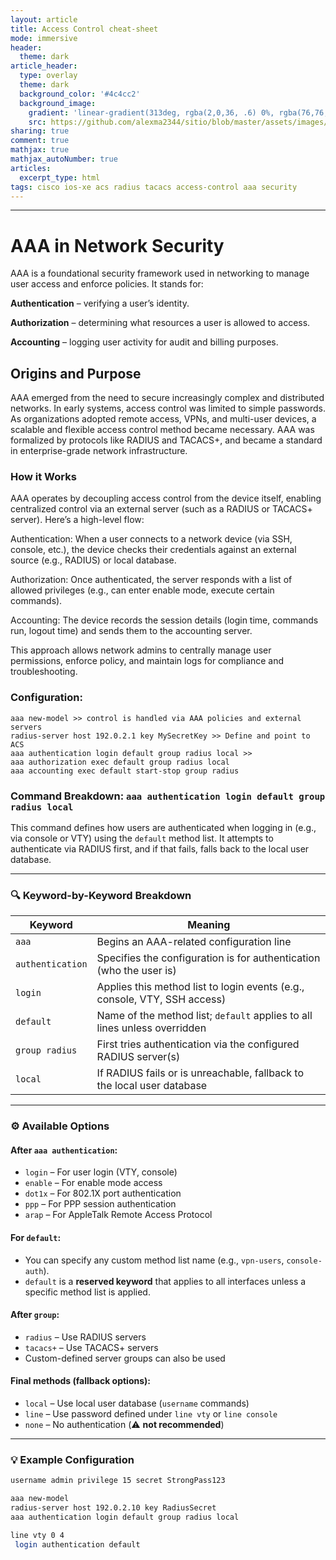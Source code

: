 ```yaml
---
layout: article
title: Access Control cheat-sheet
mode: immersive
header:
  theme: dark
article_header:
  type: overlay
  theme: dark
  background_color: '#4c4cc2'
  background_image:
    gradient: 'linear-gradient(313deg, rgba(2,0,36, .6) 0%, rgba(76,76,194, .6) 47%, rgba(0,212,255, .6) 100%)'
    src: https://github.com/alexma2344/sitio/blob/master/assets/images/rainbows.jpg?raw=true"
sharing: true
comment: true
mathjax: true
mathjax_autoNumber: true
articles:
  excerpt_type: html
tags: cisco ios-xe acs radius tacacs access-control aaa security
---
```


<!--more-->

---

# AAA in Network Security

AAA is a foundational security framework used in networking to manage user access and enforce policies. It stands for:

**Authentication** – verifying a user’s identity.

**Authorization** – determining what resources a user is allowed to access.

**Accounting** – logging user activity for audit and billing purposes.


## Origins and Purpose

AAA emerged from the need to secure increasingly complex and distributed networks. In early systems, access control was limited to simple passwords. As organizations adopted remote access, VPNs, and multi-user devices, a scalable and flexible access control method became necessary. AAA was formalized by protocols like RADIUS and TACACS+, and became a standard in enterprise-grade network infrastructure.

### How it Works

AAA operates by decoupling access control from the device itself, enabling centralized control via an external server (such as a RADIUS or TACACS+ server). Here’s a high-level flow:

Authentication: When a user connects to a network device (via SSH, console, etc.), the device checks their credentials against an external source (e.g., RADIUS) or local database.

Authorization: Once authenticated, the server responds with a list of allowed privileges (e.g., can enter enable mode, execute certain commands).

Accounting: The device records the session details (login time, commands run, logout time) and sends them to the accounting server.

This approach allows network admins to centrally manage user permissions, enforce policy, and maintain logs for compliance and troubleshooting.

### Configuration:

	aaa new-model >> control is handled via AAA policies and external servers
	radius-server host 192.0.2.1 key MySecretKey >> Define and point to ACS
	aaa authentication login default group radius local >> 
	aaa authorization exec default group radius local
	aaa accounting exec default start-stop group radius


### Command Breakdown: `aaa authentication login default group radius local`

This command defines how users are authenticated when logging in (e.g., via console or VTY) using the `default` method list. It attempts to authenticate via RADIUS first, and if that fails, falls back to the local user database.

---

### 🔍 Keyword-by-Keyword Breakdown

| **Keyword**       | **Meaning**                                                                 |
|-------------------|------------------------------------------------------------------------------|
| `aaa`             | Begins an AAA-related configuration line                                     |
| `authentication`  | Specifies the configuration is for authentication (who the user is)         |
| `login`           | Applies this method list to login events (e.g., console, VTY, SSH access)   |
| `default`         | Name of the method list; `default` applies to all lines unless overridden   |
| `group radius`    | First tries authentication via the configured RADIUS server(s)              |
| `local`           | If RADIUS fails or is unreachable, fallback to the local user database      |

---

### ⚙️ Available Options

#### After `aaa authentication`:
- `login` – For user login (VTY, console)
- `enable` – For enable mode access
- `dot1x` – For 802.1X port authentication
- `ppp` – For PPP session authentication
- `arap` – For AppleTalk Remote Access Protocol

#### For `default`:
- You can specify any custom method list name (e.g., `vpn-users`, `console-auth`).
- `default` is a **reserved keyword** that applies to all interfaces unless a specific method list is applied.

#### After `group`:
- `radius` – Use RADIUS servers
- `tacacs+` – Use TACACS+ servers
- Custom-defined server groups can also be used

#### Final methods (fallback options):
- `local` – Use local user database (`username` commands)
- `line` – Use password defined under `line vty` or `line console`
- `none` – No authentication (⚠️ **not recommended**)

---

### 💡 Example Configuration

```bash
username admin privilege 15 secret StrongPass123

aaa new-model
radius-server host 192.0.2.10 key RadiusSecret
aaa authentication login default group radius local

line vty 0 4
 login authentication default

